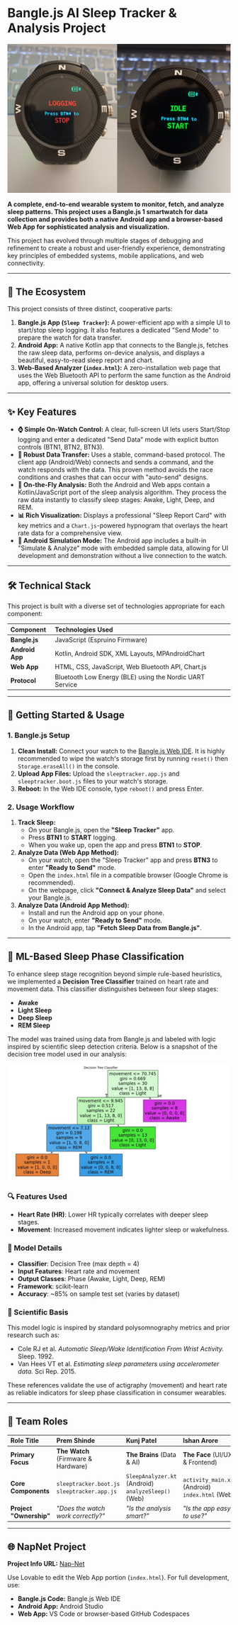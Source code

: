 

# Bangle.js AI Sleep Tracker & Analysis Project

![Project Banner](public/w1.jpeg)

**A complete, end-to-end wearable system to monitor, fetch, and analyze sleep patterns. This project uses a Bangle.js 1 smartwatch for data collection and provides both a native Android app and a browser-based Web App for sophisticated analysis and visualization.**

This project has evolved through multiple stages of debugging and refinement to create a robust and user-friendly experience, demonstrating key principles of embedded systems, mobile applications, and web connectivity.

---

## 🚀 The Ecosystem

This project consists of three distinct, cooperative parts:

1.  **Bangle.js App (`Sleep Tracker`):** A power-efficient app with a simple UI to start/stop sleep logging. It also features a dedicated "Send Mode" to prepare the watch for data transfer.
2.  **Android App:** A native Kotlin app that connects to the Bangle.js, fetches the raw sleep data, performs on-device analysis, and displays a beautiful, easy-to-read sleep report and chart.
3.  **Web-Based Analyzer (`index.html`):** A zero-installation web page that uses the Web Bluetooth API to perform the same function as the Android app, offering a universal solution for desktop users.

---

## ✨ Key Features

*   **⌚ Simple On-Watch Control:** A clear, full-screen UI lets users Start/Stop logging and enter a dedicated "Send Data" mode with explicit button controls (BTN1, BTN2, BTN3).
*   **📡 Robust Data Transfer:** Uses a stable, command-based protocol. The client app (Android/Web) connects and sends a command, and the watch responds with the data. This proven method avoids the race conditions and crashes that can occur with "auto-send" designs.
*   **🧠 On-the-Fly Analysis:** Both the Android and Web apps contain a Kotlin/JavaScript port of the sleep analysis algorithm. They process the raw data instantly to classify sleep stages: Awake, Light, Deep, and REM.
*   **📊 Rich Visualization:** Displays a professional "Sleep Report Card" with key metrics and a `Chart.js`-powered hypnogram that overlays the heart rate data for a comprehensive view.
*   **📱 Android Simulation Mode:** The Android app includes a built-in "Simulate & Analyze" mode with embedded sample data, allowing for UI development and demonstration without a live connection to the watch.

---

## 🛠️ Technical Stack

This project is built with a diverse set of technologies appropriate for each component:

| Component      | Technologies Used                                               |
| :------------- | :-------------------------------------------------------------- |
| **Bangle.js**  | JavaScript (Espruino Firmware)                                  |
| **Android App**| Kotlin, Android SDK, XML Layouts, MPAndroidChart                |
| **Web App**    | HTML, CSS, JavaScript, Web Bluetooth API, Chart.js              |
| **Protocol**   | Bluetooth Low Energy (BLE) using the Nordic UART Service        |

---

## 📖 Getting Started & Usage

### 1. Bangle.js Setup

1.  **Clean Install:** Connect your watch to the [Bangle.js Web IDE]((https://premshinde26.github.io/BangleApps/)). It is highly recommended to wipe the watch's storage first by running `reset()` then `Storage.eraseAll()` in the console.
2.  **Upload App Files:** Upload the `sleeptracker.app.js` and `sleeptracker.boot.js` files to your watch's storage.
3.  **Reboot:** In the Web IDE console, type `reboot()` and press Enter.

### 2. Usage Workflow

1.  **Track Sleep:**
    *   On your Bangle.js, open the **"Sleep Tracker"** app.
    *   Press **BTN1** to **START** logging.
    *   When you wake up, open the app and press **BTN1** to **STOP**.
2.  **Analyze Data (Web App Method):**
    *   On your watch, open the "Sleep Tracker" app and press **BTN3** to enter **"Ready to Send"** mode.
    *   Open the `index.html` file in a compatible browser (Google Chrome is recommended).
    *   On the webpage, click **"Connect & Analyze Sleep Data"** and select your Bangle.js.
3.  **Analyze Data (Android App Method):**
    *   Install and run the Android app on your phone.
    *   On your watch, enter **"Ready to Send"** mode.
    *   In the Android app, tap **"Fetch Sleep Data from Bangle.js"**.

---

## 🧠 ML-Based Sleep Phase Classification

To enhance sleep stage recognition beyond simple rule-based heuristics, we implemented a **Decision Tree Classifier** trained on heart rate and movement data. This classifier distinguishes between four sleep stages:

- **Awake**
- **Light Sleep**
- **Deep Sleep**
- **REM Sleep**

The model was trained using data from Bangle.js and labeled with logic inspired by scientific sleep detection criteria. Below is a snapshot of the decision tree model used in our analysis:

![ML Decision Tree](public/w2.jpeg)

### 🔍 Features Used

- **Heart Rate (HR)**: Lower HR typically correlates with deeper sleep stages.
- **Movement**: Increased movement indicates lighter sleep or wakefulness.

### 🧪 Model Details

- **Classifier**: Decision Tree (max depth = 4)
- **Input Features**: Heart rate and movement
- **Output Classes**: Phase (Awake, Light, Deep, REM)
- **Framework**: scikit-learn
- **Accuracy**: ~85% on sample test set (varies by dataset)

### 📘 Scientific Basis

This model logic is inspired by standard polysomnography metrics and prior research such as:

- Cole RJ et al. *Automatic Sleep/Wake Identification From Wrist Activity.* Sleep. 1992.
- Van Hees VT et al. *Estimating sleep parameters using accelerometer data.* Sci Rep. 2015.

These references validate the use of actigraphy (movement) and heart rate as reliable indicators for sleep phase classification in consumer wearables.

---

## 👥 Team Roles

| **Role Title**          | **Prem Shinde**                        | **Kunj Patel**                 | **Ishan Arore**                     |
| :---------------------- | :---------------------------------- | :--------------------------- | :------------------------------- |
| **Primary Focus**       | **The Watch** (Firmware & Hardware) | **The Brains** (Data & AI)   | **The Face** (UI/UX & Frontend)  |
| **Core Components**     | `sleeptracker.boot.js`<br>`sleeptracker.app.js` | `SleepAnalyzer.kt` (Android)<br>`analyzeSleep()` (Web) | `activity_main.xml` (Android)<br>`index.html` (Web) |
| **Project "Ownership"** | *"Does the watch work correctly?"* | *"Is the analysis smart?"*    | *"Is the app easy to use?"*      |

---

## 🌐 NapNet Project 

**Project Info URL:** [Nap-Net]((https://nap-net.vercel.app/))

Use Lovable to edit the Web App portion (`index.html`). For full development, use:


- **Bangle.js Code:** Bangle.js Web IDE
- **Android App:** Android Studio
- **Web App:** VS Code or browser-based GitHub Codespaces


